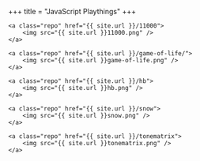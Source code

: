 +++
title = "JavaScript Playthings"
+++
<div class="home">

	<a class="repo" href="{{ site.url }}/11000">
		<img src="{{ site.url }}11000.png" />
	</a>

	<a class="repo" href="{{ site.url }}/game-of-life/">
		<img src="{{ site.url }}game-of-life.png" />
	</a>

	<a class="repo" href="{{ site.url }}/hb">
		<img src="{{ site.url }}hb.png" />
	</a>

	<a class="repo" href="{{ site.url }}/snow">
		<img src="{{ site.url }}snow.png" />
	</a>

	<a class="repo" href="{{ site.url }}/tonematrix">
		<img src="{{ site.url }}tonematrix.png" />
	</a>

</div>